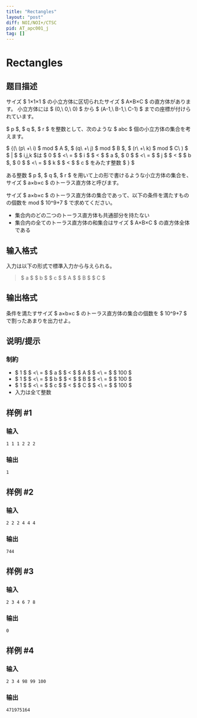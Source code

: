 ```yaml
---
title: "Rectangles"
layout: "post"
diff: NOI/NOI+/CTSC
pid: AT_apc001_j
tag: []
---
```


# Rectangles

## 题目描述

[problemUrl]: https://atcoder.jp/contests/apc001/tasks/apc001_j

サイズ $ 1×1×1 $ の小立方体に区切られたサイズ $ A×B×C $ の直方体があります。 小立方体には $ (0,\ 0,\ 0) $ から $ (A-1,\ B-1,\ C-1) $ までの座標が付けられています。

$ p $, $ q $, $ r $ を整数として、次のような $ abc $ 個の小立方体の集合を考えます。

$ \{(\ (p\ +\ i) $ mod $ A $, $ (q\ +\ j) $ mod $ B $, $ (r\ +\ k) $ mod $ C\ ) $ $ | $ $ i,j,k $は $ 0 $ $ <\ = $ $ i $ $ < $ $ a $, $ 0 $ $ <\ = $ $ j $ $ < $ $ b $, $ 0 $ $ <\ = $ $ k $ $ < $ $ c $ をみたす整数 $ \} $

ある整数 $ p $, $ q $, $ r $ を用いて上の形で書けるような小立方体の集合を、サイズ $ a×b×c $ のトーラス直方体と呼びます。

サイズ $ a×b×c $ のトーラス直方体の集合であって、以下の条件を満たすものの個数を mod $ 10^9+7 $ で求めてください。

- 集合内のどの二つのトーラス直方体も共通部分を持たない
- 集合内の全てのトーラス直方体の和集合はサイズ $ A×B×C $ の直方体全体である

## 输入格式

入力は以下の形式で標準入力から与えられる。

> $ a $ $ b $ $ c $ $ A $ $ B $ $ C $

## 输出格式

条件を満たすサイズ $ a×b×c $ のトーラス直方体の集合の個数を $ 10^9+7 $ で割ったあまりを出力せよ。

## 说明/提示

### 制約

- $ 1 $ $ <\ = $ $ a $ $ < $ $ A $ $ <\ = $ $ 100 $
- $ 1 $ $ <\ = $ $ b $ $ < $ $ B $ $ <\ = $ $ 100 $
- $ 1 $ $ <\ = $ $ c $ $ < $ $ C $ $ <\ = $ $ 100 $
- 入力は全て整数

## 样例 #1

### 输入

```
1 1 1 2 2 2
```

### 输出

```
1
```

## 样例 #2

### 输入

```
2 2 2 4 4 4
```

### 输出

```
744
```

## 样例 #3

### 输入

```
2 3 4 6 7 8
```

### 输出

```
0
```

## 样例 #4

### 输入

```
2 3 4 98 99 100
```

### 输出

```
471975164
```

